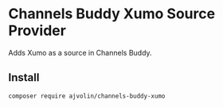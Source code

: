 # Channels Buddy Xumo Source Provider

Adds Xumo as a source in Channels Buddy.

## Install

    composer require ajvolin/channels-buddy-xumo
